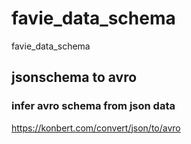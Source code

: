 # favie_data_schema
favie_data_schema


## jsonschema to avro

### infer avro schema from json data

https://konbert.com/convert/json/to/avro
